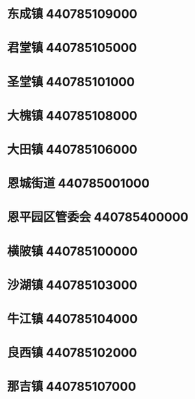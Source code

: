 # 东成镇 440785109000
# 君堂镇 440785105000
# 圣堂镇 440785101000
# 大槐镇 440785108000
# 大田镇 440785106000
# 恩城街道 440785001000
# 恩平园区管委会 440785400000
# 横陂镇 440785100000
# 沙湖镇 440785103000
# 牛江镇 440785104000
# 良西镇 440785102000
# 那吉镇 440785107000

